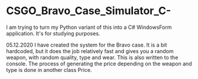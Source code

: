 # CSGO_Bravo_Case_Simulator_C-
I am trying to turn my Python variant of this into a C# WindowsForm application. It's for studying purposes. 

05.12.2020 I have created the system for the Bravo case. It is a bit hardcoded, but it does the job relatively fast and gives you a random weapon, with random quality, type and wear.
This is also written to the console. The process of generating the price depending on the weapon and type is done in another class Price. 
